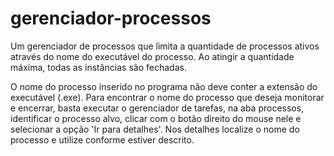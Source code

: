 # gerenciador-processos

 Um gerenciador de processos que limita a quantidade de processos ativos 
 através do nome do executável do processo. Ao atingir a quantidade máxima, todas as instâncias são fechadas.

 O nome do processo inserido no programa não deve conter a extensão do executável (.exe).
 Para encontrar o nome do processo que deseja monitorar e encerrar, basta executar o gerenciador de tarefas,
 na aba processos, identificar o processo alvo, clicar com o botão direito do mouse nele e selecionar a
 opção 'Ir para detalhes'. 
 Nos detalhes localize o nome do processo e utilize conforme estiver descrito.
